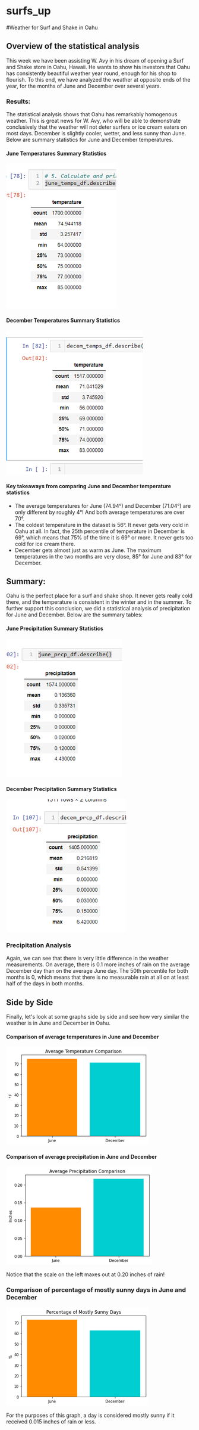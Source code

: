 # surfs_up
#Weather for Surf and Shake in Oahu


## Overview of the statistical analysis
This week we have been assisting W. Avy in his dream of opening a Surf and Shake store in Oahu, Hawaii.  He wants to show his investors that Oahu has consistently beautiful weather year round, enough for his shop to flourish.  To this end, we have analyzed the weather at opposite ends of the year, for the months of June and December over several years. 


### Results:
The statistical analysis shows that Oahu has remarkably homogenous weather.  This is great news for W. Avy, who will be able to demonstrate conclusively that the weather will not deter surfers or ice cream eaters on most days. December is slightly cooler, wetter, and less sunny than June. Below are summary statistics for June and December temperatures.

#### June Temperatures Summary Statistics
![june stats](https://github.com/mgsrichard/surfs_up/blob/main/Resources/June_temps_stats.png)

#### December Temperatures Summary Statistics
![decem stats](https://github.com/mgsrichard/surfs_up/blob/main/Resources/December_temps_stats.png)

#### Key takeaways from comparing June and December temperature statistics
- The average temperatures for June (74.94°) and December (71.04°) are only different by roughly 4°! And both average temperatures are over 70°. 
- The coldest temperature in the dataset is 56°. It never gets very cold in Oahu at all. In fact, the 25th percentile of temperature in December is 69°, which means that 75% of the time it is 69° or more.  It never gets too cold for ice cream there.
- December gets almost just as warm as June. The maximum temperatures in the two months are very close, 85° for June and 83° for December.

## Summary:
Oahu is the perfect place for a surf and shake shop.  It never gets really cold there, and the temperature is consistent in the winter and in the summer. To further support this conclusion, we did a statistical analysis of precipitation for June and December. Below are the summary tables:

#### June Precipitation Summary Statistics
![june prcp](https://github.com/mgsrichard/surfs_up/blob/main/Resources/June_prcp_stats.png)

#### December Precipitation Summary Statistics
![decem prcp](https://github.com/mgsrichard/surfs_up/blob/main/Resources/December_prcp_stats.png)

### Precipitation Analysis
Again, we can see that there is very little difference in the weather measurements.  On average, there is 0.1 more inches of rain on the average December day than on the average June day. The 50th percentile for both months is 0, which means that there is no measurable rain at all on at least half of the days in both months.

## Side by Side
Finally, let's look at some graphs side by side and see how very similar the weather is in June and December in Oahu.

#### Comparison of average temperatures in June and December
![avg temp bar graph](https://github.com/mgsrichard/surfs_up/blob/main/Resources/avg_temp_compare.png)

#### Comparison of average precipitation in June and December
![avg precip bar graph](https://github.com/mgsrichard/surfs_up/blob/main/Resources/avg_prcp_compare.png)

Notice that the scale on the left maxes out at 0.20 inches of rain!

### Comparison of percentage of mostly sunny days in June and December
![pct mostly sunny bar graph](https://github.com/mgsrichard/surfs_up/blob/main/Resources/avg_pct_sunny_compare.png)

For the purposes of this graph, a day is considered mostly sunny if it received 0.015 inches of rain or less.
